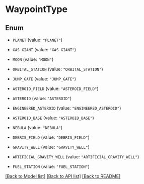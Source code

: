 # WaypointType

## Enum


* `PLANET` (value: `"PLANET"`)

* `GAS_GIANT` (value: `"GAS_GIANT"`)

* `MOON` (value: `"MOON"`)

* `ORBITAL_STATION` (value: `"ORBITAL_STATION"`)

* `JUMP_GATE` (value: `"JUMP_GATE"`)

* `ASTEROID_FIELD` (value: `"ASTEROID_FIELD"`)

* `ASTEROID` (value: `"ASTEROID"`)

* `ENGINEERED_ASTEROID` (value: `"ENGINEERED_ASTEROID"`)

* `ASTEROID_BASE` (value: `"ASTEROID_BASE"`)

* `NEBULA` (value: `"NEBULA"`)

* `DEBRIS_FIELD` (value: `"DEBRIS_FIELD"`)

* `GRAVITY_WELL` (value: `"GRAVITY_WELL"`)

* `ARTIFICIAL_GRAVITY_WELL` (value: `"ARTIFICIAL_GRAVITY_WELL"`)

* `FUEL_STATION` (value: `"FUEL_STATION"`)


[[Back to Model list]](../README.md#documentation-for-models) [[Back to API list]](../README.md#documentation-for-api-endpoints) [[Back to README]](../README.md)


